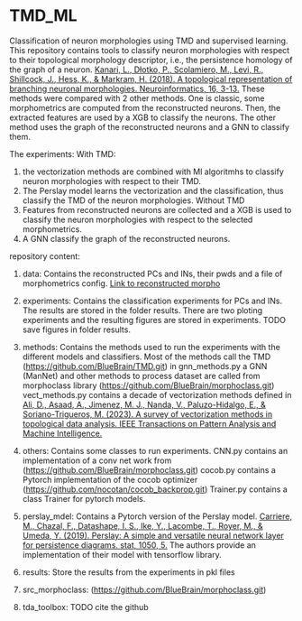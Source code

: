 # TMD_ML
Classification of neuron morphologies using TMD and supervised learning.
This repository contains tools to classify neuron morphologies with respect to their topological morphology descriptor, i.e., the persistence homology of the graph of a neuron.
[Kanari, L., Dłotko, P., Scolamiero, M., Levi, R., Shillcock, J., Hess, K., & Markram, H. (2018). A topological representation of branching neuronal morphologies. Neuroinformatics, 16, 3-13.](https://doi.org/10.1007/s12021-017-9341-1)
These methods were compared with 2 other methods. One is classic, some morphometrics are computed from the reconstructed neurons. Then, the extracted features are used by a XGB to classify the neurons. The other method uses the graph of the reconstructed neurons and a GNN to classify them. 

The experiments:
    With TMD:
1) the vectorization methods are combined with Ml algoritmhs to classify neuron morphologies with respect to their TMD. 
2) The Perslay model learns the vectorization and the classification, thus classify the TMD of the neuron morphologies.
    Without TMD
3) Features from reconstructed neurons are collected and a XGB is used to classify the neuron morphologies with respect to the selected morphometrics.
4) A GNN classify the graph of the reconstructed neurons. 

repository content:
1) data:
    Contains the reconstructed PCs and INs, their pwds and a file of morphometrics config. [Link to reconstructed morpho](URL)
2) experiments:
    Contains the classification experiments for PCs and INs. The results are stored in the folder results.
    There are two ploting experiments and the resulting figures are stored in experiments.
    TODO save figures in folder results.
3) methods:
    Contains the methods used to run the experiments with the different models and classifiers.
    Most of the methods call the TMD (https://github.com/BlueBrain/TMD.git)
    in gnn_methods.py a GNN (ManNet) and other methods to process dataset are called from morphoclass library (https://github.com/BlueBrain/morphoclass.git)
    vect_methods.py contains a decade of vectorization methods defined in [Ali, D., Asaad, A., Jimenez, M. J., Nanda, V., Paluzo-Hidalgo, E., & Soriano-Trigueros, M. (2023). A survey of vectorization methods in topological data analysis. IEEE Transactions on Pattern Analysis and Machine Intelligence.](10.1109/TPAMI.2023.3308391)

4) others:
    Contains some classes to run experiments. 
    CNN.py contains an implementation of a conv net work from (https://github.com/BlueBrain/morphoclass.git)
    cocob.py contains a Pytorch implementation of the cocob optimizer (https://github.com/nocotan/cocob_backprop.git)
    Trainer.py contains a class Trainer for pytorch models.

5) perslay_mdel:
    Contains a Pytorch version of the Perslay model. [Carriere, M., Chazal, F., Datashape, I. S., Ike, Y., Lacombe, T., Royer, M., & Umeda, Y. (2019). Perslay: A simple and versatile neural network layer for persistence diagrams. stat, 1050, 5.](https://github.com/MathieuCarriere/perslay.git)
    The authors provide an implementation of their model with tensorflow library.

6) results:
    Store the results from the experiments in pkl files

7) src_morphoclass: (https://github.com/BlueBrain/morphoclass.git)

8) tda_toolbox: TODO cite the github 



